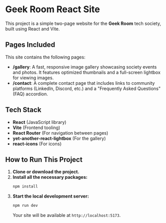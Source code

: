 # Geek Room React Site

This project is a simple two-page website for the **Geek Room** tech society, built using React and Vite.

## Pages Included

This site contains the following pages:

  * **/gallery**: A fast, responsive image gallery showcasing society events and photos. It features optimized thumbnails and a full-screen lightbox for viewing images.
  * **/contact**: A complete contact page that includes links to community platforms (LinkedIn, Discord, etc.) and a "Frequently Asked Questions" (FAQ) accordion.

## Tech Stack

  * **React** (JavaScript library)
  * **Vite** (Frontend tooling)
  * **React Router** (For navigation between pages)
  * **yet-another-react-lightbox** (For the gallery)
  * **react-icons** (For icons)

## How to Run This Project

1.  **Clone or download the project.**
2.  **Install all the necessary packages:**
    ```bash
    npm install
    ```
3.  **Start the local development server:**
    ```bash
    npm run dev
    ```
    Your site will be available at `http://localhost:5173`.